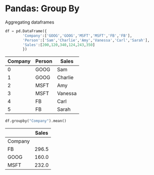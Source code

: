 # Pandas: Group By
Aggregating dataframes

```python
df = pd.DataFrame({
        'Company':['GOOG','GOOG','MSFT','MSFT','FB','FB'],
        'Person':['Sam','Charlie','Amy','Vanessa','Carl','Sarah'],
        'Sales':[200,120,340,124,243,350]
        })
```
|Company	|Person	|Sales|
|---------|-------|-----|
|0	|GOOG	|Sam	|200|
|1	|GOOG	|Charlie	|120|
|2	|MSFT	|Amy	|340|
|3	|MSFT	|Vanessa	|124|
|4	|FB	|Carl	|243|
|5	|FB	|Sarah	|350|

```python
df.groupby("Company").mean()
```
| | Sales|
|-|------|
|Company||	
|FB	|296.5|
|GOOG	|160.0|
|MSFT	|232.0|
